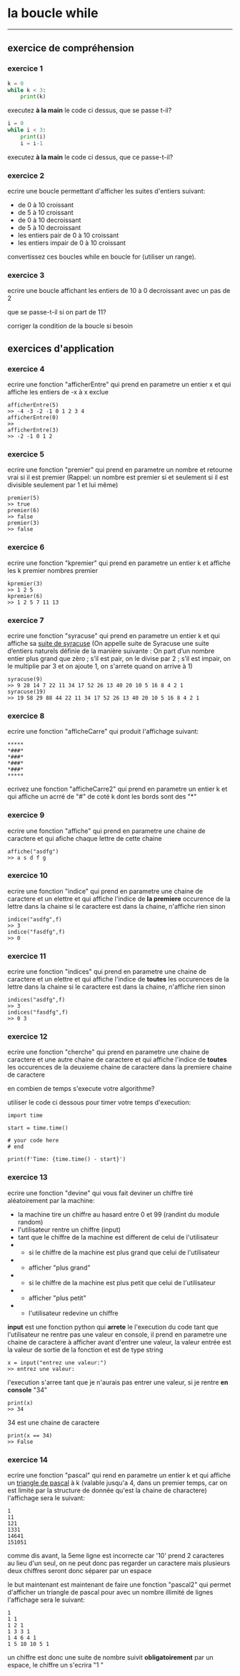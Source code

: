 # la boucle while
---
## exercice de compréhension

### exercice 1

```python
k = 0
while k < 3:
    print(k)
```

executez **à la main** le code ci dessus, que se passe t-il?

```python
i = 0
while i < 3:
    print(i)
    i = i-1
```

executez **à la main** le code ci dessus, que ce passe-t-il?

### exercice 2
ecrire une boucle permettant d'afficher les suites d'entiers suivant:
- de 0 à 10 croissant
- de 5 à 10 croissant
- de 0 à 10 decroissant
- de 5 à 10 decroissant
- les entiers pair de 0 à 10 croissant
- les entiers impair de 0 à 10 croissant

convertissez ces boucles while en boucle for (utiliser un range).

### exercice 3
ecrire une boucle affichant les entiers de 10 à 0 decroissant avec un pas de 2

que se passe-t-il si on part de 11?

corriger la condition de la boucle si besoin

## exercices d'application

### exercice 4
ecrire une fonction "afficherEntre" qui prend en parametre un entier x et qui affiche les entiers de -x à x exclue

```
afficherEntre(5)
>> -4 -3 -2 -1 0 1 2 3 4
afficherEntre(0)
>>
afficherEntre(3)
>> -2 -1 0 1 2
```

### exercice 5
ecrire une fonction "premier" qui prend en parametre un nombre et retourne vrai si il est premier (Rappel: un nombre est premier si et seulement si il est divisible seulement par 1 et lui même)

```
premier(5)
>> true
premier(6)
>> false
premier(3)
>> false
```

### exercice 6
ecrire une fonction "kpremier" qui prend en parametre un entier k et affiche les k premier nombres premier
```
kpremier(3)
>> 1 2 5
kpremier(6)
>> 1 2 5 7 11 13
```

### exercice 7
ecrire une fonction "syracuse" qui prend en parametre un entier k et qui affiche sa [suite de syracuse](https://fr.wikipedia.org/wiki/Conjecture_de_Syracuse) (On appelle suite de Syracuse une suite d’entiers naturels définie de la manière suivante : On part d’un nombre entier plus grand que zèro ; s’il est pair, on le divise par 2 ; s’il est impair, on le multiplie par 3 et on ajoute 1, on s'arrete quand on arrive à 1)
```
syracuse(9)
>> 9 28 14 7 22 11 34 17 52 26 13 40 20 10 5 16 8 4 2 1
syracuse(19)
>> 19 58 29 88 44 22 11 34 17 52 26 13 40 20 10 5 16 8 4 2 1
```


### exercice 8
ecrire une fonction "afficheCarre" qui produit l'affichage suivant:
```
*****
*###*
*###*
*###*
*###*
*****
```

ecrivez une fonction "afficheCarre2" qui prend en parametre un entier k et qui affiche un acrré de "#" de coté k dont les bords sont des "*"

### exercice 9
ecrire une fonction "affiche" qui prend en parametre une chaine de caractere et qui afiche chaque lettre de cette chaine
```
affiche("asdfg")
>> a s d f g
```
### exercice 10
ecrire une fonction "indice" qui prend en parametre une chaine de caractere et un elettre et qui affiche l'indice de **la premiere** occurence de la lettre dans la chaine si le caractere est dans la chaine, n'affiche rien sinon
```
indice("asdfg",f)
>> 3
indice("fasdfg",f)
>> 0
```
### exercice 11
ecrire une fonction "indices" qui prend en parametre une chaine de caractere et un elettre et qui affiche l'indice de **toutes** les occurences de la lettre dans la chaine si le caractere est dans la chaine, n'affiche rien sinon
```
indices("asdfg",f)
>> 3
indices("fasdfg",f)
>> 0 3
```
### exercice 12
ecrire une fonction "cherche" qui prend en parametre une chaine de caractere et une autre chaine de caractere et qui affiche l'indice de **toutes** les occurences de la deuxieme chaine de caractere dans la premiere chaine de caractere

en combien de temps s'execute votre algorithme?

utiliser le code ci dessous pour timer votre temps d'execution:
```
import time

start = time.time()

# your code here
# end

print(f'Time: {time.time() - start}')
```
### exercice 13
ecrire une fonction "devine" qui vous fait deviner un chiffre tiré aléatoirement par la machine:

- la machine tire un chiffre au hasard entre 0 et 99 (randint du module random)
- l'utilisateur rentre un chiffre (input)
- tant que le chiffre de la machine est different de celui de l'utilisateur
- - si le chiffre de la machine est plus grand que celui de l'utilisateur
- - afficher "plus grand"
- - si le chiffre de la machine est plus petit que celui de l'utilisateur
- - afficher "plus petit"
- - l'utilisateur redevine un chiffre

**input** est une fonction python qui **arrete** le l'execution du code tant que l'utilisateur ne rentre pas une valeur en console, il prend en parametre une chaine de caractere à afficher avant d'entrer une valeur, la valeur entrée est la valeur de sortie de la fonction et est de type string
```
x = input("entrez une valeur:")
>> entrez une valeur:
```
l'execution s'arree tant que je n'aurais pas entrer une valeur, si je rentre **en console** "34"
```
print(x)
>> 34
```
34 est une chaine de caractere
```
print(x == 34)
>> False
```

### exercice 14
ecrire une fonction "pascal" qui rend en parametre un entier k et qui affiche un [triangle de pascal](https://fr.wikipedia.org/wiki/Triangle_de_Pascal) à k (valable jusqu'a 4, dans un premier temps, car on est limité par la structure de donnée qu'est la chaine de charactere)
l'affichage sera le suivant:
```
1
11
121
1331
14641
151051
```
comme dis avant, la 5eme ligne est incorrecte car '10' prend 2 caracteres au lieu d'un seul, on ne peut donc pas regarder un caractere mais plusieurs
deux chiffres seront donc séparer par un espace

le but maintenant est maintenant de faire une fonction "pascal2" qui permet d'afficher un triangle de pascal pour avec un nombre illimité de lignes
l'affichage sera le suivant:
```
1 
1 1 
1 2 1 
1 3 3 1 
1 4 6 4 1 
1 5 10 10 5 1
```
un chiffre est donc une suite de nombre suivit **obligatoirement** par un espace, le chiffre un s'ecrira "1 "
